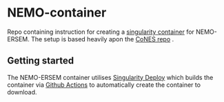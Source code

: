 # NEMO-container

Repo containing instruction for creating a [singularity container](https://sylabs.io/guides/3.5/user-guide/introduction.html) for NEMO-ERSEM. The setup is based heavily apon the [CoNES repo](https://github.com/NOC-MSM/CoNES) .

## Getting started

The NEMO-ERSEM container utilises [Singularity Deploy](https://github.com/singularityhub/singularity-deploy) which builds the container via [Github Actions](https://github.com/features/actions) to automatically create the container to download.

